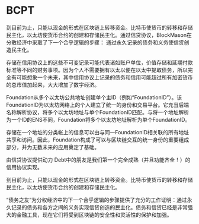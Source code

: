 # BCPT

到目前为止，只能以现金的形式在区块链上转移资金。比特币使货币的转移和存储民主化，以太坊使货币合约的创建和存储民主化。通过信贷协议，BlockMason在分散经济中采取了下一个合乎逻辑的步骤： 通过永久记录的债务和义务使信贷创造民主化。

存储在信用协议上的这些不可变记录可能代表诸如账户单位，价值存储和延期付款标准等不同的财务事项。因为个人不需要拥有以太以便在以太中提取债务，所以完全有可能想象一个未来，其中信用协议上记录的债务和信用可能超过所有加密货币的总市值加起来，大大增加了数字经济。

Foundation从多个以太坊公共地址创建单个主ID（例如“FoundationID”）。该FoundationID为以太坊网络上的个人建立了统一的身份和交易平台。它充当后端名称解析协议，将多个以太坊地址与单个FoundationID匹配。与将一个地址解析为一个ID的ENS不同，Foundation将多个以太坊地址解析为单个FoundationID。

存储在一个地址的分类帐上的信息可以由与同一FoundationID相关联的所有地址共享和访问。因此，Foundation构成了可以与区块链交互的统一身份的重要组成部分，并为无数未来的应用奠定了基础。

由信贷协议提供动力 Debt中的朋友是我们第一个完全成熟（并且功能齐全！）的信用协议实现。

到目前为止，只能以现金的形式在区块链上转移资金。比特币使货币的转移和存储民主化，以太坊使货币合约的创建和存储民主化。

“债务之友”为分权经济中的下一个合乎逻辑的步骤提供了充分的工作证明：通过永久记录的债务和各方之间的义务实现信贷创造的民主化。债务和信贷已经是非常强大的金融工具，现在它们将受到区块链的安全性和灵活性的保护和加强。
